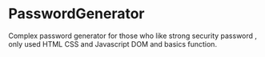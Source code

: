 # PasswordGenerator
Complex password generator for those who like strong security password , only used HTML CSS and Javascript DOM and basics function.
